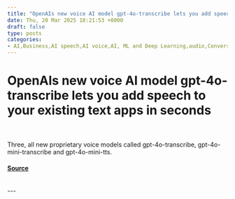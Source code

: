 ```yaml
---
title: "OpenAIs new voice AI model gpt-4o-transcribe lets you add speech to your existing text apps in seconds"
date: Thu, 20 Mar 2025 18:21:53 +0000
draft: false
type: posts
categories: 
- AI,Business,AI speech,AI voice,AI, ML and Deep Learning,audio,Conversational AI,gpt-4o,gpt-4o mini,gpt-4o-transcribe,NLP,OpenAI,speech,speech-to-text,Text-to-Speech
---
```

# OpenAIs new voice AI model gpt-4o-transcribe lets you add speech to your existing text apps in seconds

<br/>

<br/>
Three, all new proprietary voice models called gpt-4o-transcribe, gpt-4o-mini-transcribe and gpt-4o-mini-tts.

#### [Source](https://venturebeat.com/ai/openais-new-voice-ai-models-gpt-4o-transcribe-let-you-add-speech-to-your-existing-text-apps-in-seconds/)

<br/>
---
